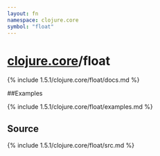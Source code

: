 ```yaml
---
layout: fn
namespace: clojure.core
symbol: "float"
---
```


# [clojure.core](../)/float

{% include 1.5.1/clojure.core/float/docs.md %}

##Examples

{% include 1.5.1/clojure.core/float/examples.md %}
## Source
{% include 1.5.1/clojure.core/float/src.md %}

